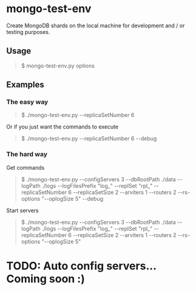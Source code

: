 # mongo-test-env
Create MongoDB shards on the local machine for development and / or testing purposes.

## Usage
> $ mongo-test-env.py options

## Examples

### The easy way

> $ ./mongo-test-env.py --replicaSetNumber 6 

Or if you just want the commands to execute

> $ ./mongo-test-env.py --replicaSetNumber 6 --debug

### The hard way

Get commands
> $ ./mongo-test-env.py --configServers 3 --dbRootPath ./data --logPath ./logs --logFilesPrefix "log_" --replSet "rpl_" --replicaSetNumber 6 --replicaSetSize 2 --arviters 1 --routers 2 --rs-options "--oplogSize 5" --debug

Start servers
> $ ./mongo-test-env.py --configServers 3 --dbRootPath ./data --logPath ./logs --logFilesPrefix "log_" --replSet "rpl_" --replicaSetNumber 6 --replicaSetSize 2 --arviters 1 --routers 2 --rs-options "--oplogSize 5"


# TODO: Auto config servers... Coming soon :)

